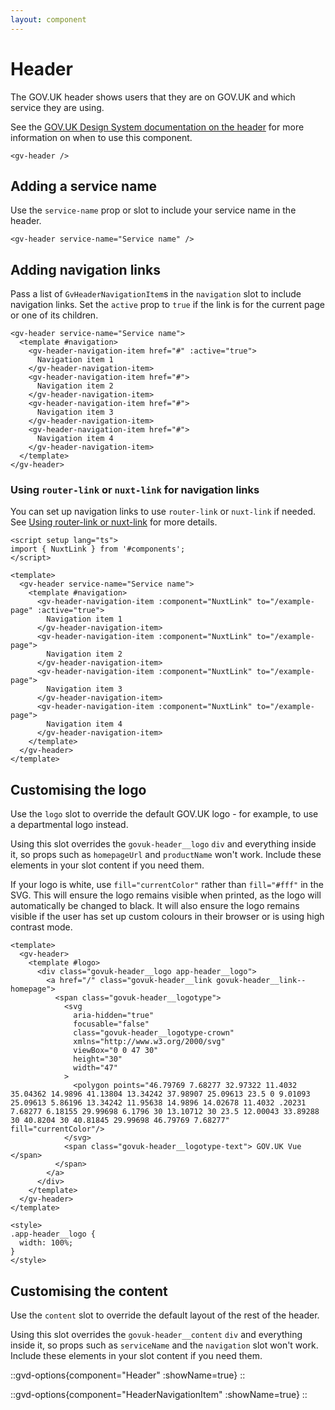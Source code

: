 ```yaml
---
layout: component
---
```


# Header

The GOV.UK header shows users that they are on GOV.UK and which service they are using.

See the [GOV.UK Design System documentation on the header](https://design-system.service.gov.uk/components/header/)
for more information on when to use this component.

```vue-html
<gv-header />
```

## Adding a service name

Use the `service-name` prop or slot to include your service name in the header. 

```vue-html
<gv-header service-name="Service name" />
```

## Adding navigation links

Pass a list of `GvHeaderNavigationItem`s in the `navigation` slot to include navigation links. Set the `active` prop to 
`true` if the link is for the current page or one of its children.

```vue-html
<gv-header service-name="Service name">
  <template #navigation>
    <gv-header-navigation-item href="#" :active="true">
      Navigation item 1
    </gv-header-navigation-item>
    <gv-header-navigation-item href="#">
      Navigation item 2
    </gv-header-navigation-item>
    <gv-header-navigation-item href="#">
      Navigation item 3
    </gv-header-navigation-item>
    <gv-header-navigation-item href="#">
      Navigation item 4
    </gv-header-navigation-item>
  </template>
</gv-header>
```

### Using `router-link` or `nuxt-link` for navigation links

You can set up navigation links to use `router-link` or `nuxt-link` if needed. See
[Using router-link or nuxt-link](/get-started/using-router-link-or-nuxt-link) for more details.

```vue
<script setup lang="ts">
import { NuxtLink } from '#components';
</script>

<template>
  <gv-header service-name="Service name">
    <template #navigation>
      <gv-header-navigation-item :component="NuxtLink" to="/example-page" :active="true">
        Navigation item 1
      </gv-header-navigation-item>
      <gv-header-navigation-item :component="NuxtLink" to="/example-page">
        Navigation item 2
      </gv-header-navigation-item>
      <gv-header-navigation-item :component="NuxtLink" to="/example-page">
        Navigation item 3
      </gv-header-navigation-item>
      <gv-header-navigation-item :component="NuxtLink" to="/example-page">
        Navigation item 4
      </gv-header-navigation-item>
    </template>
  </gv-header>
</template>
```

## Customising the logo

Use the `logo` slot to override the default GOV.UK logo - for example, to use a departmental logo instead.

Using this slot overrides the `govuk-header__logo` `div` and everything inside it, so props such as `homepageUrl` 
and `productName` won't work. Include these elements in your slot content if you need them.

If your logo is white, use `fill="currentColor"` rather than `fill="#fff"` in the SVG. This will ensure the logo remains
visible when printed, as the logo will automatically be changed to black. It will also ensure the logo remains visible
if the user has set up custom colours in their browser or is using high contrast mode.
```vue
<template>
  <gv-header>
    <template #logo>
      <div class="govuk-header__logo app-header__logo">
        <a href="/" class="govuk-header__link govuk-header__link--homepage">
          <span class="govuk-header__logotype">
            <svg
              aria-hidden="true"
              focusable="false"
              class="govuk-header__logotype-crown"
              xmlns="http://www.w3.org/2000/svg"
              viewBox="0 0 47 30"
              height="30"
              width="47"
            >
              <polygon points="46.79769 7.68277 32.97322 11.4032 35.04362 14.9896 41.13804 13.34242 37.98907 25.09613 23.5 0 9.01093 25.09613 5.86196 13.34242 11.95638 14.9896 14.02678 11.4032 .20231 7.68277 6.18155 29.99698 6.1796 30 13.10712 30 23.5 12.00043 33.89288 30 40.8204 30 40.81845 29.99698 46.79769 7.68277" fill="currentColor"/>
            </svg>
            <span class="govuk-header__logotype-text"> GOV.UK Vue </span>
          </span>
        </a>
      </div>
    </template>
  </gv-header>
</template>

<style>
.app-header__logo {
  width: 100%;
}
</style>
```

## Customising the content

Use the `content` slot to override the default layout of the rest of the header. 

Using this slot overrides the `govuk-header__content` `div` and everything inside it, so props such as `serviceName`
and the `navigation` slot won't work. Include these elements in your slot content if you need them.

::gvd-options{component="Header" :showName=true}
::

::gvd-options{component="HeaderNavigationItem" :showName=true}
::